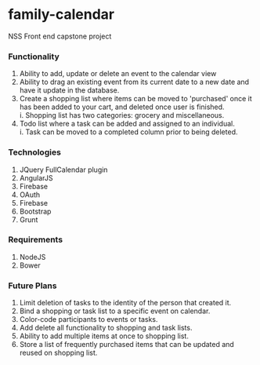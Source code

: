 # family-calendar
NSS Front end capstone project

### Functionality
1. Ability to add, update or delete an event to the calendar view
2. Ability to drag an existing event from its current date to a new date and have it update in the database.
3. Create a shopping list where items can be moved to 'purchased' once it has been added to your cart, and deleted once user is finished.   
  i. Shopping list has two categories: grocery and miscellaneous.
4. Todo list where a task can be added and assigned to an individual.   
  i. Task can be moved to a completed column prior to being deleted.

### Technologies

1. JQuery FullCalendar plugin
2. AngularJS
3. Firebase
4. OAuth
5. Firebase
6. Bootstrap
7. Grunt

### Requirements

1. NodeJS
2. Bower

### Future Plans

1. Limit deletion of tasks to the identity of the person that created it.
2. Bind a shopping or task list to a specific event on calendar.
3. Color-code participants to events or tasks.
4. Add delete all functionality to shopping and task lists.
5. Ability to add multiple items at once to shopping list. 
6. Store a list of frequently purchased items that can be updated and reused on shopping list.


